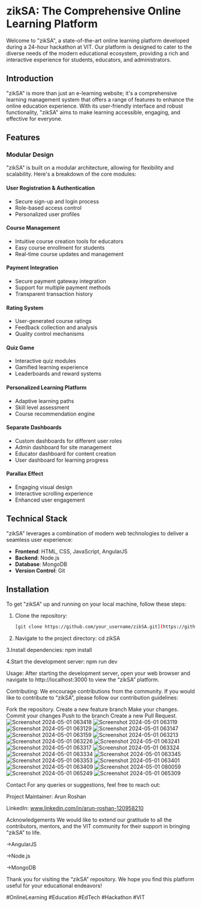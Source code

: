 # zikSA: The Comprehensive Online Learning Platform

Welcome to "zikSA", a state-of-the-art online learning platform developed during a 24-hour hackathon at VIT. Our platform is designed to cater to the diverse needs of the modern educational ecosystem, providing a rich and interactive experience for students, educators, and administrators.

## Introduction

"zikSA" is more than just an e-learning website; it's a comprehensive learning management system that offers a range of features to enhance the online education experience. With its user-friendly interface and robust functionality, "zikSA" aims to make learning accessible, engaging, and effective for everyone.

## Features

### Modular Design

"zikSA" is built on a modular architecture, allowing for flexibility and scalability. Here's a breakdown of the core modules:

#### User Registration & Authentication
- Secure sign-up and login process
- Role-based access control
- Personalized user profiles

#### Course Management
- Intuitive course creation tools for educators
- Easy course enrollment for students
- Real-time course updates and management

#### Payment Integration
- Secure payment gateway integration
- Support for multiple payment methods
- Transparent transaction history

#### Rating System
- User-generated course ratings
- Feedback collection and analysis
- Quality control mechanisms

#### Quiz Game
- Interactive quiz modules
- Gamified learning experience
- Leaderboards and reward systems

#### Personalized Learning Platform
- Adaptive learning paths
- Skill level assessment
- Course recommendation engine

#### Separate Dashboards
- Custom dashboards for different user roles
- Admin dashboard for site management
- Educator dashboard for content creation
- User dashboard for learning progress

#### Parallax Effect
- Engaging visual design
- Interactive scrolling experience
- Enhanced user engagement

## Technical Stack

"zikSA" leverages a combination of modern web technologies to deliver a seamless user experience:

- **Frontend**: HTML, CSS, JavaScript, AngularJS
- **Backend**: Node.js
- **Database**: MongoDB
- **Version Control**: Git

## Installation

To get "zikSA" up and running on your local machine, follow these steps:

1. Clone the repository:
   ```sh
   [git clone https://github.com/your_username/zikSA.git](https://github.com/Arun-Roshan/zikSA---Online-Learning-Website-.git)

2. Navigate to the project directory:
    cd zikSA

3.Install dependencies:
    npm install

4.Start the development server:
    npm run dev

Usage:
After starting the development server, open your web browser and navigate to http://localhost:3000 to view the “zikSA” platform.

Contributing:
We encourage contributions from the community. If you would like to contribute to “zikSA”, please follow our contribution guidelines:

Fork the repository.
Create a new feature branch 
Make your changes.
Commit your changes 
Push to the branch 
Create a new Pull Request.
![Screenshot 2024-05-01 063418](https://github.com/Arun-Roshan/zikSA---Online-Learning-Website-/assets/83696282/21c47c8f-879b-4764-8f0e-171b706b8275)
![Screenshot 2024-05-01 063119](https://github.com/Arun-Roshan/zikSA---Online-Learning-Website-/assets/83696282/dacff6fc-7a15-424a-a0da-32e3c995e809)
![Screenshot 2024-05-01 063129](https://github.com/Arun-Roshan/zikSA---Online-Learning-Website-/assets/83696282/169ffb62-6dcb-4096-9a23-89696e474fed)
![Screenshot 2024-05-01 063147](https://github.com/Arun-Roshan/zikSA---Online-Learning-Website-/assets/83696282/3762b2fe-18ca-4459-93c6-63a903bb7ec8)
![Screenshot 2024-05-01 063159](https://github.com/Arun-Roshan/zikSA---Online-Learning-Website-/assets/83696282/e059e716-7d4a-49b7-962e-fb12ed8cee7d)
![Screenshot 2024-05-01 063213](https://github.com/Arun-Roshan/zikSA---Online-Learning-Website-/assets/83696282/b41f6c10-90e7-4dfb-9217-70eb6ac6984e)
![Screenshot 2024-05-01 063226](https://github.com/Arun-Roshan/zikSA---Online-Learning-Website-/assets/83696282/f166b61e-52b4-471b-8892-45eaa50338ca)
![Screenshot 2024-05-01 063241](https://github.com/Arun-Roshan/zikSA---Online-Learning-Website-/assets/83696282/906039e1-4e0f-4120-ba22-e2ac747a19bf)
![Screenshot 2024-05-01 063317](https://github.com/Arun-Roshan/zikSA---Online-Learning-Website-/assets/83696282/498e42e2-fe64-4e57-8f7a-c88f5452852d)
![Screenshot 2024-05-01 063324](https://github.com/Arun-Roshan/zikSA---Online-Learning-Website-/assets/83696282/b33d2171-552a-4037-904e-0341f90f3890)
![Screenshot 2024-05-01 063334](https://github.com/Arun-Roshan/zikSA---Online-Learning-Website-/assets/83696282/9afab538-efb4-4a26-a916-3a99e0b1be41)
![Screenshot 2024-05-01 063345](https://github.com/Arun-Roshan/zikSA---Online-Learning-Website-/assets/83696282/b4e4462f-20c5-4ea3-9fd0-8609ee4bdc13)
![Screenshot 2024-05-01 063353](https://github.com/Arun-Roshan/zikSA---Online-Learning-Website-/assets/83696282/6731dc0e-387b-47b1-aed6-9f308caaca56)
![Screenshot 2024-05-01 063401](https://github.com/Arun-Roshan/zikSA---Online-Learning-Website-/assets/83696282/d040f97b-a99f-44a4-ab0b-884323842a63)
![Screenshot 2024-05-01 063409](https://github.com/Arun-Roshan/zikSA---Online-Learning-Website-/assets/83696282/f8ea3412-ae0c-4b2c-971e-11b9efb54369)
![Screenshot 2024-05-01 080059](https://github.com/Arun-Roshan/zikSA---Online-Learning-Website-/assets/83696282/181884b8-05e9-4487-86c2-d61d7358f72e)
![Screenshot 2024-05-01 065249](https://github.com/Arun-Roshan/zikSA---Online-Learning-Website-/assets/83696282/8ad0aeae-0130-4ce1-9489-e4ba5ca2ab7c)
![Screenshot 2024-05-01 065309](https://github.com/Arun-Roshan/zikSA---Online-Learning-Website-/assets/83696282/37f6dd78-0796-45f7-8daa-db313acd998e)


Contact
For any queries or suggestions, feel free to reach out:

Project Maintainer: Arun Roshan

LinkedIn: www.linkedin.com/in/arun-roshan-120958210

Acknowledgements
We would like to extend our gratitude to all the contributors, mentors, and the VIT community for their support in bringing “zikSA” to life.

->AngularJS

->Node.js

->MongoDB

Thank you for visiting the “zikSA” repository. We hope you find this platform useful for your educational endeavors!

#OnlineLearning #Education #EdTech #Hackathon #VIT
